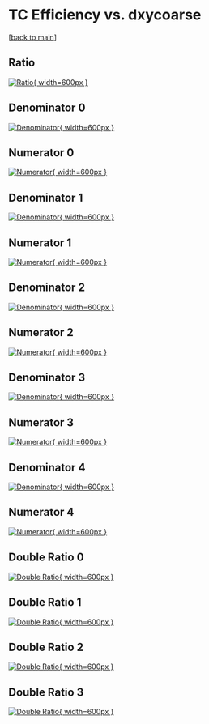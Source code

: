 # TC Efficiency vs. dxycoarse

[[back to main](./)]



## Ratio

[![Ratio](../mtv/var/TC_loweta_0_0_eff_dxycoarse.png){ width=600px }](../mtv/var/TC_loweta_0_0_eff_dxycoarse.pdf)

## Denominator 0

[![Denominator](../mtv/den/TC_loweta_0_0_eff_dxycoarse_den0.png){ width=600px }](../mtv/den/TC_loweta_0_0_eff_dxycoarse_den0.pdf)

## Numerator 0

[![Numerator](../mtv/num/TC_loweta_0_0_eff_dxycoarse_num0.png){ width=600px }](../mtv/num/TC_loweta_0_0_eff_dxycoarse_num0.pdf)

## Denominator 1

[![Denominator](../mtv/den/TC_loweta_0_0_eff_dxycoarse_den1.png){ width=600px }](../mtv/den/TC_loweta_0_0_eff_dxycoarse_den1.pdf)

## Numerator 1

[![Numerator](../mtv/num/TC_loweta_0_0_eff_dxycoarse_num1.png){ width=600px }](../mtv/num/TC_loweta_0_0_eff_dxycoarse_num1.pdf)

## Denominator 2

[![Denominator](../mtv/den/TC_loweta_0_0_eff_dxycoarse_den2.png){ width=600px }](../mtv/den/TC_loweta_0_0_eff_dxycoarse_den2.pdf)

## Numerator 2

[![Numerator](../mtv/num/TC_loweta_0_0_eff_dxycoarse_num2.png){ width=600px }](../mtv/num/TC_loweta_0_0_eff_dxycoarse_num2.pdf)

## Denominator 3

[![Denominator](../mtv/den/TC_loweta_0_0_eff_dxycoarse_den3.png){ width=600px }](../mtv/den/TC_loweta_0_0_eff_dxycoarse_den3.pdf)

## Numerator 3

[![Numerator](../mtv/num/TC_loweta_0_0_eff_dxycoarse_num3.png){ width=600px }](../mtv/num/TC_loweta_0_0_eff_dxycoarse_num3.pdf)

## Denominator 4

[![Denominator](../mtv/den/TC_loweta_0_0_eff_dxycoarse_den4.png){ width=600px }](../mtv/den/TC_loweta_0_0_eff_dxycoarse_den4.pdf)

## Numerator 4

[![Numerator](../mtv/num/TC_loweta_0_0_eff_dxycoarse_num4.png){ width=600px }](../mtv/num/TC_loweta_0_0_eff_dxycoarse_num4.pdf)

## Double Ratio 0

[![Double Ratio](../mtv/ratio/TC_loweta_0_0_eff_dxycoarse_ratio0.png){ width=600px }](../mtv/ratio/TC_loweta_0_0_eff_dxycoarse_ratio0.pdf)

## Double Ratio 1

[![Double Ratio](../mtv/ratio/TC_loweta_0_0_eff_dxycoarse_ratio1.png){ width=600px }](../mtv/ratio/TC_loweta_0_0_eff_dxycoarse_ratio1.pdf)

## Double Ratio 2

[![Double Ratio](../mtv/ratio/TC_loweta_0_0_eff_dxycoarse_ratio2.png){ width=600px }](../mtv/ratio/TC_loweta_0_0_eff_dxycoarse_ratio2.pdf)

## Double Ratio 3

[![Double Ratio](../mtv/ratio/TC_loweta_0_0_eff_dxycoarse_ratio3.png){ width=600px }](../mtv/ratio/TC_loweta_0_0_eff_dxycoarse_ratio3.pdf)

